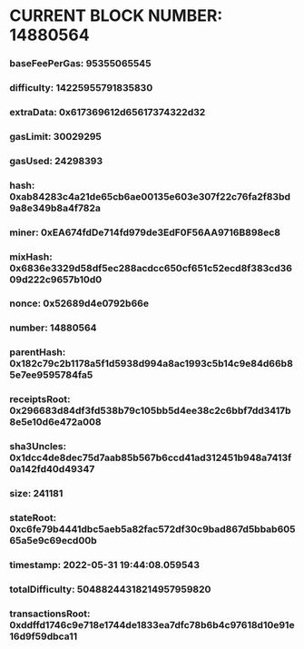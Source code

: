 # CURRENT BLOCK NUMBER: 14880564

### baseFeePerGas: 95355065545
### difficulty: 14225955791835830
### extraData: 0x617369612d65617374322d32
### gasLimit: 30029295
### gasUsed: 24298393
### hash: 0xab84283c4a21de65cb6ae00135e603e307f22c76fa2f83bd9a8e349b8a4f782a
### miner: 0xEA674fdDe714fd979de3EdF0F56AA9716B898ec8
### mixHash: 0x6836e3329d58df5ec288acdcc650cf651c52ecd8f383cd3609d222c9657b10d0
### nonce: 0x52689d4e0792b66e
### number: 14880564
### parentHash: 0x182c79c2b1178a5f1d5938d994a8ac1993c5b14c9e84d66b85e7ee9595784fa5
### receiptsRoot: 0x296683d84df3fd538b79c105bb5d4ee38c2c6bbf7dd3417b8e5e10d6e472a008
### sha3Uncles: 0x1dcc4de8dec75d7aab85b567b6ccd41ad312451b948a7413f0a142fd40d49347
### size: 241181
### stateRoot: 0xc6fe79b4441dbc5aeb5a82fac572df30c9bad867d5bbab60565a5e9c69ecd00b
### timestamp: 2022-05-31 19:44:08.059543
### totalDifficulty: 50488244318214957959820
### transactionsRoot: 0xddffd1746c9e718e1744de1833ea7dfc78b6b4c97618d10e91e16d9f59dbca11
